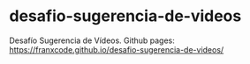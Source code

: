 # desafio-sugerencia-de-videos
Desafío Sugerencia de Vídeos.
Github pages: https://franxcode.github.io/desafio-sugerencia-de-videos/
